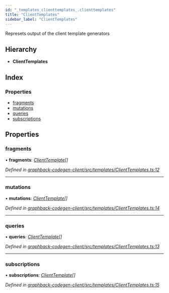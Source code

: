 ```yaml
---
id: "_templates_clienttemplates_.clienttemplates"
title: "ClientTemplates"
sidebar_label: "ClientTemplates"
---
```


Represets output of the client template generators

## Hierarchy

* **ClientTemplates**

## Index

### Properties

* [fragments](_templates_clienttemplates_.clienttemplates.md#fragments)
* [mutations](_templates_clienttemplates_.clienttemplates.md#mutations)
* [queries](_templates_clienttemplates_.clienttemplates.md#queries)
* [subscriptions](_templates_clienttemplates_.clienttemplates.md#subscriptions)

## Properties

###  fragments

• **fragments**: *[ClientTemplate](_templates_clienttemplates_.clienttemplate.md)[]*

*Defined in [graphback-codegen-client/src/templates/ClientTemplates.ts:12](https://github.com/aerogear/graphback/blob/bc616b51/packages/graphback-codegen-client/src/templates/ClientTemplates.ts#L12)*

___

###  mutations

• **mutations**: *[ClientTemplate](_templates_clienttemplates_.clienttemplate.md)[]*

*Defined in [graphback-codegen-client/src/templates/ClientTemplates.ts:14](https://github.com/aerogear/graphback/blob/bc616b51/packages/graphback-codegen-client/src/templates/ClientTemplates.ts#L14)*

___

###  queries

• **queries**: *[ClientTemplate](_templates_clienttemplates_.clienttemplate.md)[]*

*Defined in [graphback-codegen-client/src/templates/ClientTemplates.ts:13](https://github.com/aerogear/graphback/blob/bc616b51/packages/graphback-codegen-client/src/templates/ClientTemplates.ts#L13)*

___

###  subscriptions

• **subscriptions**: *[ClientTemplate](_templates_clienttemplates_.clienttemplate.md)[]*

*Defined in [graphback-codegen-client/src/templates/ClientTemplates.ts:15](https://github.com/aerogear/graphback/blob/bc616b51/packages/graphback-codegen-client/src/templates/ClientTemplates.ts#L15)*

